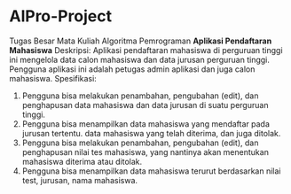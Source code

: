 # AlPro-Project
Tugas Besar Mata Kuliah Algoritma Pemrograman
**Aplikasi Pendaftaran Mahasiswa**
Deskripsi: Aplikasi pendaftaran mahasiswa di perguruan tinggi ini mengelola data calon mahasiswa dan data jurusan perguruan tinggi. Pengguna aplikasi ini adalah petugas admin aplikasi dan juga calon mahasiswa.
Spesifikasi:
1. Pengguna bisa melakukan penambahan, pengubahan (edit), dan penghapusan data mahasiswa dan data jurusan di suatu perguruan tinggi.
2. Pengguna bisa menampilkan data mahasiswa yang mendaftar pada jurusan tertentu. data mahasiswa yang telah diterima, dan juga ditolak.
3. Pengguna bisa melakukan penambahan, pengubahan (edit), dan penghapusan nilai tes mahasiswa, yang nantinya akan menentukan mahasiswa diterima atau ditolak.
4. Pengguna bisa menampilkan data mahasiswa terurut berdasarkan nilai test, jurusan, nama mahasiswa.
